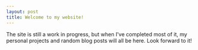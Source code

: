 ```yaml
---
layout: post
title: Welcome to my website!
---
```


The site is still a work in progress, but when I've completed most of it, my personal projects and random blog posts will all be here. Look forward to it!
